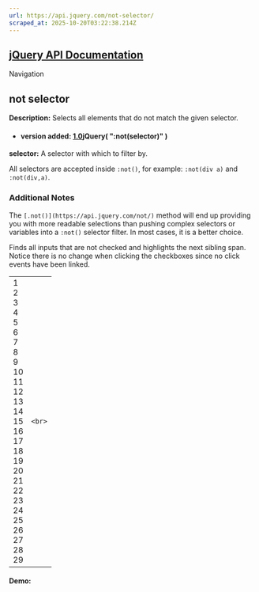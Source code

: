 ```yaml
---
url: https://api.jquery.com/not-selector/
scraped_at: 2025-10-20T03:22:38.214Z
---
```


## [jQuery API Documentation](https://jquery.com/ "jQuery API Documentation")

Navigation

## not selector

**Description:** Selects all elements that do not match the given selector.

- #### version added: [1.0](https://api.jquery.com/category/version/1.0/)jQuery( ":not(selector)" )


**selector:** A selector with which to filter by.


All selectors are accepted inside `:not()`, for example: `:not(div a)` and `:not(div,a)`.

### Additional Notes

The `[.not()](https://api.jquery.com/not/)` method will end up providing you with more readable selections than pushing complex selectors or variables into a `:not()` selector filter. In most cases, it is a better choice.

Finds all inputs that are not checked and highlights the next sibling span. Notice there is no change when clicking the checkboxes since no click events have been linked.

|     |     |
| --- | --- |
| 1<br>2<br>3<br>4<br>5<br>6<br>7<br>8<br>9<br>10<br>11<br>12<br>13<br>14<br>15<br>16<br>17<br>18<br>19<br>20<br>21<br>22<br>23<br>24<br>25<br>26<br>27<br>28<br>29 | ```<br>``` |

#### Demo: